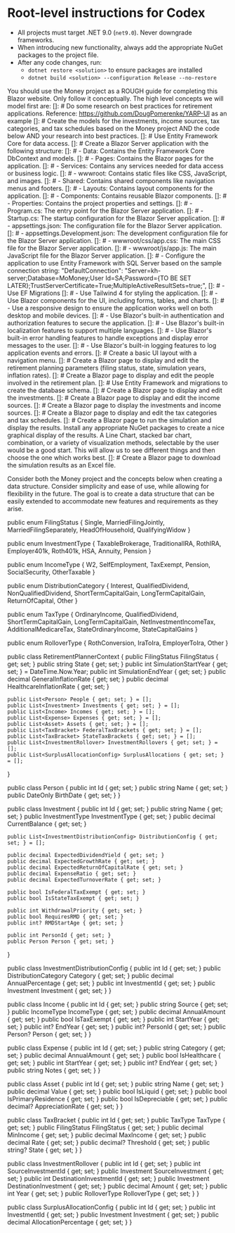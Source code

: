 # Root-level instructions for Codex

- All projects must target .NET 9.0 (`net9.0`). Never downgrade frameworks.
- When introducing new functionality, always add the appropriate NuGet packages to the project file.
- After any code changes, run:
    - `dotnet restore <solution>` to ensure packages are installed
    - `dotnet build <solution> --configuration Release --no-restore`

You should use the Money project as a ROUGH guide for completing this Blazor website.
Only follow it conceptually.
The high level concepts we will model first are:
[]: # Do some research on best practices for retirement applications.  Reference: https://github.com/DougPomerenke/YARP-UI as an example
[]: # Create the models for the investments, income sources, tax categories, and tax schedules based on the Money project AND the code below AND your research into best practices.
[]: # Use Entity Framework Core for data access.
[]: # Create a Blazor Server application with the following structure:
[]: # - Data: Contains the Entity Framework Core DbContext and models.
[]: # - Pages: Contains the Blazor pages for the application.
[]: # - Services: Contains any services needed for data access or business logic.
[]: # - wwwroot: Contains static files like CSS, JavaScript, and images.
[]: # - Shared: Contains shared components like navigation menus and footers.
[]: # - Layouts: Contains layout components for the application.
[]: # - Components: Contains reusable Blazor components.
[]: # - Properties: Contains the project properties and settings.
[]: # - Program.cs: The entry point for the Blazor Server application.
[]: # - Startup.cs: The startup configuration for the Blazor Server application.
[]: # - appsettings.json: The configuration file for the Blazor Server application.
[]: # - appsettings.Development.json: The development configuration file for the Blazor Server application.
[]: # - wwwroot/css/app.css: The main CSS file for the Blazor Server application.
[]: # - wwwroot/js/app.js: The main JavaScript file for the Blazor Server application.
[]: # - Configure the application to use Entity Framework with SQL Server based on the sample connection string:     "DefaultConnection": "Server=kh-server;Database=MoMoney;User Id=SA;Password={TO BE SET LATER};TrustServerCertificate=True;MultipleActiveResultSets=true;",
[]: # - Use EF Migrations
[]: # - Use Tailwind 4 for styling the application.
[]: # - Use Blazor components for the UI, including forms, tables, and charts.
[]: # - Use a responsive design to ensure the application works well on both desktop and mobile devices.
[]: # - Use Blazor's built-in authentication and authorization features to secure the application.
[]: # - Use Blazor's built-in localization features to support multiple languages.
[]: # - Use Blazor's built-in error handling features to handle exceptions and display error messages to the user.
[]: # - Use Blazor's built-in logging features to log application events and errors.
[]: # Create a basic UI layout with a navigation menu.
[]: # Create a Blazor page to display and edit the retirement planning parameters (filing status, state, simulation years, inflation rates).
[]: # Create a Blazor page to display and edit the people involved in the retirement plan.
[]: # Use Entity Framework and migrations to create the database schema.
[]: # Create a Blazor page to display and edit the investments.
[]: # Create a Blazor page to display and edit the income sources.
[]: # Create a Blazor page to display the investments and income sources.
[]: # Create a Blazor page to display and edit the tax categories and tax schedules.
[]: # Create a Blazor page to run the simulation and display the results. Install any appropriate NuGet packages to create a nice graphical display of the results.  A Line Chart, stacked bar chart, combination, or a variety of visualization methods, selectable by the user would be a good start. This will allow us to see different things and then choose the one which works best.
[]: # Create a Blazor page to download the simulation results as an Excel file.

Consider both the Money project and the concepts below when creating a data structure.  Consider simplicity and ease of use, while allowing for flexibility in the future.  The goal is to create a data structure that can be easily extended to accommodate new features and requirements as they arise.

public enum FilingStatus
{
    Single,
    MarriedFilingJointly,
    MarriedFilingSeparately,
    HeadOfHousehold,
    QualifyingWidow
}

public enum InvestmentType
{
    TaxableBrokerage,
    TraditionalIRA,
    RothIRA,
    Employer401k,
    Roth401k,
    HSA,
    Annuity,
    Pension
}

public enum IncomeType
{
    W2,
    SelfEmployment,
    TaxExempt,
    Pension,
    SocialSecurity,
    OtherTaxable
}

public enum DistributionCategory
{
    Interest,
    QualifiedDividend,
    NonQualifiedDividend,
    ShortTermCapitalGain,
    LongTermCapitalGain,
    ReturnOfCapital,
    Other
}

public enum TaxType
{
    OrdinaryIncome,
    QualifiedDividend,
    ShortTermCapitalGain,
    LongTermCapitalGain,
    NetInvestmentIncomeTax,
    AdditionalMedicareTax,
    StateOrdinaryIncome,
    StateCapitalGains
}

public enum RolloverType
{
    RothConversion,
    IraToIra,
    EmployerToIra,
    Other
}

public class RetirementPlannerContext
{
    public FilingStatus FilingStatus { get; set; }
    public string State { get; set; }
    public int SimulationStartYear { get; set; } = DateTime.Now.Year;
    public int SimulationEndYear { get; set; }
    public decimal GeneralInflationRate { get; set; }
    public decimal HealthcareInflationRate { get; set; }

    public List<Person> People { get; set; } = [];
    public List<Investment> Investments { get; set; } = [];
    public List<Income> Incomes { get; set; } = [];
    public List<Expense> Expenses { get; set; } = [];
    public List<Asset> Assets { get; set; } = [];
    public List<TaxBracket> FederalTaxBrackets { get; set; } = [];
    public List<TaxBracket> StateTaxBrackets { get; set; } = [];
    public List<InvestmentRollover> InvestmentRollovers { get; set; } = [];
    public List<SurplusAllocationConfig> SurplusAllocations { get; set; } = [];
}

public class Person
{
    public int Id { get; set; }
    public string Name { get; set; }
    public DateOnly BirthDate { get; set; }
}

public class Investment
{
    public int Id { get; set; }
    public string Name { get; set; }
    public InvestmentType InvestmentType { get; set; }
    public decimal CurrentBalance { get; set; }

    public List<InvestmentDistributionConfig> DistributionConfig { get; set; } = [];

    public decimal ExpectedDividendYield { get; set; }
    public decimal ExpectedGrowthRate { get; set; }
    public decimal ExpectedReturnOfCapitalRate { get; set; }
    public decimal ExpenseRatio { get; set; }
    public decimal ExpectedTurnoverRate { get; set; }

    public bool IsFederalTaxExempt { get; set; }
    public bool IsStateTaxExempt { get; set; }

    public int WithdrawalPriority { get; set; }
    public bool RequiresRMD { get; set; }
    public int? RMDStartAge { get; set; }

    public int PersonId { get; set; }
    public Person Person { get; set; }
}

public class InvestmentDistributionConfig
{
    public int Id { get; set; }
    public DistributionCategory Category { get; set; }
    public decimal AnnualPercentage { get; set; }
    public int InvestmentId { get; set; }
    public Investment Investment { get; set; }
}

public class Income
{
    public int Id { get; set; }
    public string Source { get; set; }
    public IncomeType IncomeType { get; set; }
    public decimal AnnualAmount { get; set; }
    public bool IsTaxExempt { get; set; }
    public int StartYear { get; set; }
    public int? EndYear { get; set; }
    public int? PersonId { get; set; }
    public Person? Person { get; set; }
}

public class Expense
{
    public int Id { get; set; }
    public string Category { get; set; }
    public decimal AnnualAmount { get; set; }
    public bool IsHealthcare { get; set; }
    public int StartYear { get; set; }
    public int? EndYear { get; set; }
    public string Notes { get; set; }
}

public class Asset
{
    public int Id { get; set; }
    public string Name { get; set; }
    public decimal Value { get; set; }
    public bool IsLiquid { get; set; }
    public bool IsPrimaryResidence { get; set; }
    public bool IsDepreciable { get; set; }
    public decimal? AppreciationRate { get; set; }
}

public class TaxBracket
{
    public int Id { get; set; }
    public TaxType TaxType { get; set; }
    public FilingStatus FilingStatus { get; set; }
    public decimal MinIncome { get; set; }
    public decimal MaxIncome { get; set; }
    public decimal Rate { get; set; }
    public decimal? Threshold { get; set; }
    public string? State { get; set; }
}

public class InvestmentRollover
{
    public int Id { get; set; }
    public int SourceInvestmentId { get; set; }
    public Investment SourceInvestment { get; set; }
    public int DestinationInvestmentId { get; set; }
    public Investment DestinationInvestment { get; set; }
    public decimal Amount { get; set; }
    public int Year { get; set; }
    public RolloverType RolloverType { get; set; }
}

public class SurplusAllocationConfig
{
    public int Id { get; set; }
    public int InvestmentId { get; set; }
    public Investment Investment { get; set; }
    public decimal AllocationPercentage { get; set; }
}
